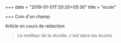 +++
date = "2019-01-01T:20:20+05:30"
title = "ecoin"

+++
Coin d'un champ 
<!--more-->
Article en cours de rédaction

> Le meilleur de la récolte, c'est dans les écoins